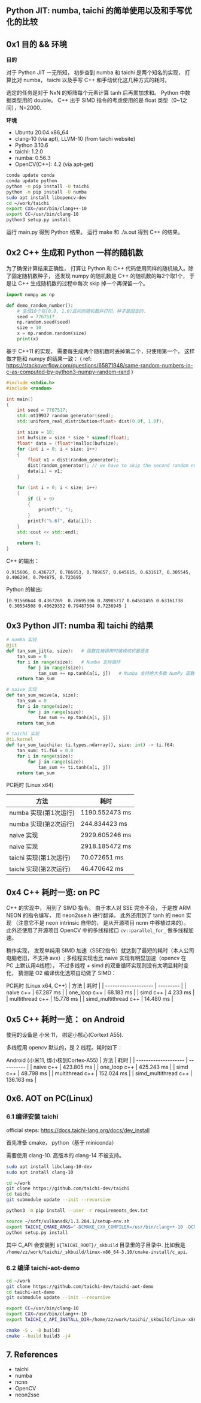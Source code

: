 ## Python JIT: numba, taichi 的简单使用以及和手写优化的比较

## 0x1 目的 && 环境

**目的**

对于 Python JIT 一无所知， 初步查到 numba 和 taichi 是两个知名的实现， 打算比对 numba， taichi 以及手写 C++ 和手动优化这几种方式的耗时。

选定的任务是对于 NxN 的矩阵每个元素计算 tanh 后再累加求和。 Python 中数据类型用的 double。 C++ 出于 SIMD 指令的考虑使用的是 float 类型（0~1之间），N=2000.


**环境**

- Ubuntu 20.04 x86_64
- clang-10 (via apt), LLVM-10 (from taichi website)
- Python 3.10.6
- taichi: 1.2.0
- numba: 0.56.3
- OpenCV(C++): 4.2 (via apt-get)

```bash
conda update conda
conda update python
python -m pip install -U taichi
python -m pip install -U numba
sudo apt install libopencv-dev
cd ~/work/taichi
export CXX=/usr/bin/clang++-10
export CC=/usr/bin/clang-10 
python3 setup.py install   
```

运行 main.py 得到 Python 结果。
运行 make 和 ./a.out 得到 C++ 的结果。

## 0x2 C++ 生成和 Python 一样的随机数
为了确保计算结果正确性， 打算让 Python 和 C++ 代码使用同样的随机输入。除了固定随机数种子， 还发现 numpy 的随机数是 C++ 的随机数的每2个取1个， 于是让 C++ 生成随机数的过程中每次 skip 掉一个再保留一个。

```Python
import numpy as np

def demo_random_number():
    # 生成10个在[0.0, 1.0)区间的随机数并打印。种子是固定的.
    seed = 7767517
    np.random.seed(seed)
    size = 10
    x = np.random.random(size)
    print(x)
```

基于 C++11 的实现， 需要每生成两个随机数时丢掉第二个，只使用第一个， 这样做才能和 numpy 的结果一致：
( ref: https://stackoverflow.com/questions/65871948/same-random-numbers-in-c-as-computed-by-python3-numpy-random-rand )
```c++
#include <stdio.h>
#include <random>

int main()
{
    int seed = 7767517;
    std::mt19937 random_generator(seed);
    std::uniform_real_distribution<float> dist(0.0f, 1.0f);

    int size = 10;
    int bufsize = size * size * sizeof(float);
    float* data = (float*)malloc(bufsize);
    for (int i = 0; i < size; i++)
    {
        float v1 = dist(random_generator);
        dist(random_generator); // we have to skip the second random number, to match numpy's result
        data[i] = v1;
    }

    for (int i = 0; i < size; i++)
    {
        if (i > 0)
        {
            printf(", ");
        }
        printf("%.6f", data[i]);
    }
    std::cout << std::endl;

    return 0;
}
```

C++ 的输出：
```
0.915606, 0.436727, 0.786953, 0.789857, 0.645815, 0.631617, 0.305545, 0.406294, 0.794875, 0.723695
```

Python 的输出:
```
[0.91560644 0.4367269  0.78695306 0.78985717 0.64581455 0.63161738
 0.30554508 0.40629352 0.79487504 0.7236945 ]
```

## 0x3 Python JIT: numba 和 taichi 的结果
```python
# numba 实现
@jit
def tan_sum_jit(a, size):   # 函数在被调用时编译成机器语言
    tan_sum = 0
    for i in range(size):   # Numba 支持循环
        for j in range(size):
            tan_sum += np.tanh(a[i, j])   # Numba 支持绝大多数 NumPy 函数
    return tan_sum

# naive 实现
def tan_sum_naive(a, size):
    tan_sum = 0
    for i in range(size):
        for j in range(size):
            tan_sum += np.tanh(a[i, j])
    return tan_sum

# taichi 实现
@ti.kernel
def tan_sum_taichi(a: ti.types.ndarray(), size: int) -> ti.f64:
    tan_sum: ti.f64 = 0.0
    for i in range(size):
        for j in range(size):
            tan_sum += ti.tanh(a[i, j])
    return tan_sum
```

PC耗时 (Linux x64)

| 方法                   | 耗时           |
| ---------------------- | -------------- |
| numba 实现(第1次运行)  | 1190.552473 ms |
| numba 实现(第2次运行)  | 244.834423 ms  |
| naive 实现             | 2929.605246 ms |
| naive 实现             | 2918.185472 ms |
| taichi 实现(第1次运行) | 70.072651 ms   |
| taichi 实现(第2次运行) | 46.470642 ms   |


## 0x4 C++ 耗时一览: on PC
C++ 的实现中， 用到了 SIMD 指令。 由于本人对 SSE 完全不会， 于是按 ARM NEON 的指令编写， 用 neon2sse.h 进行翻译。 此外还用到了 tanh 的 neon 实现 （注意它不是 neon intrinsic 自带的， 是从开源项目 ncnn 中移植过来的）。 此外还使用了开源项目 OpenCV 中的多线程接口 `cv::parallel_for_` 做多线程加速。

稍作实现， 发现单纯用 SIMD 加速（SSE2指令）就达到了最短的耗时（本人公司电脑老旧，不支持 avx）; 多线程实现也比 naive 实现有明显加速（opencv 在 PC 上默认用4线程）， 不过多线程 + simd 的双重循环实现则没有太明显耗时变化， 猜测是 O2 编译优化选项自动做了 SIMD：

PC耗时 (Linux x64, C++)
| 方法                 | 耗时      |
| -------------------- | --------- |
| naive c++            | 67.287 ms |
| one_loop c++         | 68.183 ms |
| simd c++             |  4.233 ms |
| multithread c++      | 15.778 ms |
| simd_multithread c++ | 14.480 ms |

## 0x5 C++ 耗时一览： on Android

使用的设备是 小米 11， 绑定小核心(Cortext A55).

多线程用 opencv 默认的，是 2 线程。耗时如下：

Android (小米11, 绑小核到Cortex-A55)
| 方法                 | 耗时       |
| -------------------- | ---------- |
| naive c++            | 423.805 ms |
| one_loop c++         | 425.243 ms |
| simd c++             |  48.798 ms |
| multithread c++      | 152.024 ms |
| simd_multithread c++ | 136.163 ms |

## 0x6. AOT on PC(Linux)

### 6.1 编译安装 taichi
official steps: https://docs.taichi-lang.org/docs/dev_install

首先准备 cmake， python（基于 miniconda）

需要使用 clang-10. 高版本的 clang-14 不被支持。
```bash
sudo apt install libclang-10-dev
sudo apt install clang-10

cd ~/work
git clone https://github.com/taichi-dev/taichi
cd taichi
git submodule update --init --recursive

python3 -m pip install --user -r requirements_dev.txt

source ~/soft/vulkansdk/1.3.204.1/setup-env.sh
export TAICHI_CMAKE_ARGS="-DCMAKE_CXX_COMPILER=/usr/bin/clang++-10 -DCMAKE_C_COMPILER=/usr/bin/clang-10 -DTI_WITH_VULKAN=ON -DTI_WITH_LLVM=OFF -DTI_WITH_METAL=OFF -DTI_WITH_C_API=ON $TAICHI_CMAKE_ARGS"
python setup.py install
```

其中 C_API 会安装到 `${TAICHI_ROOT}/_skbuild` 目录里的子目录中. 比如我是 `/home/zz/work/taichi/_skbuild/linux-x86_64-3.10/cmake-install/c_api`.

### 6.2 编译 taichi-aot-demo
```bash
cd ~/work
git clone https://github.com/taichi-dev/taichi-aot-demo
cd taichi-aot-demo
git submodule update --init --recursive

export CC=/usr/bin/clang-10
export CXX=/usr/bin/clang++-10 
export TAICHI_C_API_INSTALL_DIR=/home/zz/work/taichi/_skbuild/linux-x86_64-3.10/cmake-install/c_api

cmake -S . -B build3 
cmake --build build3 -j4
```

## 7. References
- taichi
- numba
- ncnn
- OpenCV
- neon2sse